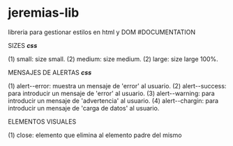 # jeremias-lib
libreria para gestionar estilos en html y DOM
#DOCUMENTATION




SIZES 
***css***

(1) small: size small.
(2) medium: size medium.
(2) large: size large 100%.




MENSAJES DE ALERTAS
***css***

(1) alert--error: muestra un mensaje de 'error' al usuario.
(2) alert--success: para introducir un mensaje de 'error' al usuario.
(3) alert--warning: para introducir un mensaje de 'advertencia' al usuario.
(4) alert--chargin: para introducir un mensaje de 'carga de datos' al usuario.


ELEMENTOS VISUALES

(1) close: elemento que elimina al elemento padre del mismo










